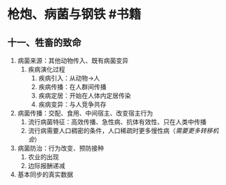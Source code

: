 # 枪炮、病菌与钢铁 #书籍

## 十一、牲畜的致命

1. 病菌来源：其他动物传入、既有病菌变异
   1. 疾病演化过程
      1. 疾病引入：从动物$\to$人
      2. 疾病传播：在人群间传播
      3. 疾病定居：开始在人体内定居传染
      4. 疾病变异：与人竞争共存
2. 病菌传播：交配、食用、中间宿主、改变宿主行为
   1. 流行病菌特征：高效传播、急性病、抗体有效性、只在人类中传播
   2. 流行病需要人口稠密的条件，人口稀疏时更多慢性病（*需要更多转移机会*）
3. 病菌防治：行为改变、预防接种
   1. 农业的出现
   2. 边际报酬递减
4. 基本同步的真实数据

